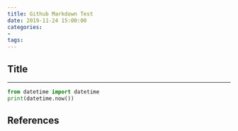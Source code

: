 ```yaml
---
title: Github Markdown Test
date: 2019-11-24 15:00:00
categories:
-
tags:
---
```


## Title

***

```python
from datetime import datetime
print(datetime.now())
```

## References
